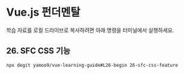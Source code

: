 # Vue.js 펀더멘탈

학습 자료를 로컬 드라이브로 복사하려면 아래 명령을 터미널에서 실행하세요.

## 26. SFC CSS 기능

```sh
npx degit yamoo9/vue-learning-guide#L26-begin 26-sfc-css-feature
```